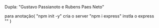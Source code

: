 Dupla: "Gustavo Passianoto e Rubens Paes Neto"


 para anotação( 
"npm init -y" cria o server
"npm i express" instla o express
""
)